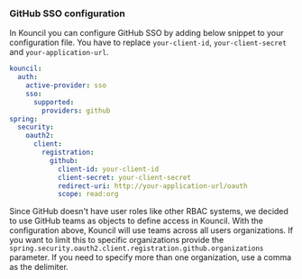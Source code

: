 ### GitHub SSO configuration

In Kouncil you can configure GitHub SSO by adding below snippet to your configuration file. You have to replace `your-client-id`, `your-client-secret` and `your-application-url`.

```yaml
kouncil:
  auth:
    active-provider: sso
    sso:
      supported:
        providers: github
spring:
  security:
    oauth2:
      client:
        registration:
          github:
            client-id: your-client-id
            client-secret: your-client-secret
            redirect-uri: http://your-application-url/oauth
            scope: read:org
```

Since GitHub doesn't have user roles like other RBAC systems, we decided to use GitHub teams as objects to define access in Kouncil. With the configuration above, Kouncil will use teams across all users organizations. If you want to limit this to specific organizations provide the `spring.security.oauth2.client.registration.github.organizations` parameter. If you need to specify more than one organization, use a comma as the delimiter.
